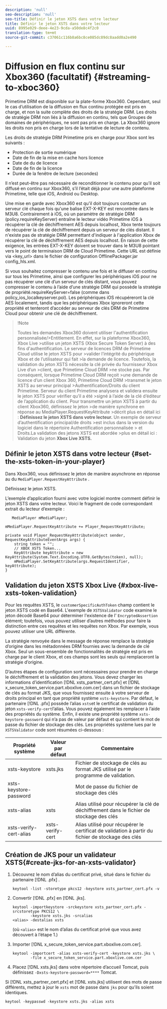```yaml
---
description: 'null'
seo-description: 'null'
seo-title: Définir le jeton XSTS dans votre lecteur
title: Définir le jeton XSTS dans votre lecteur
uuid: 8995e029-deee-4e23-9cda-a50de8c4f2c0
translation-type: tm+mt
source-git-commit: c37061c116b8a6bc8ce085dc89dc8aadd0a2e490

---
```



# Diffusion en flux continu sur Xbox360 (facultatif) {#streaming-to-xboc360}

Primetime DRM est disponible sur la plate-forme Xbox360. Cependant, seul le cas d’utilisation de la diffusion en flux continu protégée est pris en charge, et non la suite complète des droits de la stratégie DRM. Les droits de stratégie DRM non liés à la diffusion en continu, tels que Groupes de domaines de périphériques, ne sont pas pris en charge. La Xbox360 ignore les droits non pris en charge lors de la tentative de lecture de contenu.

Les droits de stratégie DRM Primetime pris en charge pour Xbox sont les suivants :
* Protection de sortie numérique
* Date de fin de la mise en cache hors licence
* Date de  du de licence
* Date de fin de la licence
* Durée de la fenêtre de lecture (secondes)

Il n’est peut-être pas nécessaire de reconditionner le contenu pour qu’il soit diffusé en continu sur Xbox360, s’il l’était déjà pour une autre plateforme Primetime, telle que iOS, Android ou Desktop.

Une mise en garde avec Xbox360 est qu&#39;il doit toujours contacter un serveur clé chaque fois qu&#39;une balise EXT-X-KEY est rencontrée dans le M3U8. Contrairement à iOS, où un paramètre de stratégie DRM (policy.requireKeyServer) entraîne le lecteur vidéo Primetime iOS à récupérer la clé de déchiffrement AES depuis localhost, Xbox tente toujours de récupérer la clé de déchiffrement depuis un serveur de clés distant. Il n&#39;existe pas de stratégie DRM permettant d&#39;indiquer à l&#39;application Xbox de récupérer la clé de déchiffrement AES depuis localhost. En raison de cette exigence, les entrées EXT-X-KEY doivent se trouver dans le M3U8 pointant vers le point de terminaison DRM de Cloud Primetime. Cette URL est définie via &lt;key_url> dans le fichier de configuration OfflinePackager.jar config_hls.xml.

Si vous souhaitez compresser le contenu une fois et le diffuser en continu sur tous les Primetime, ainsi que configurer les périphériques iOS pour ne pas récupérer une clé d’un serveur de clés distant, vous pouvez compresser le contenu à l’aide d’une stratégie DRM qui possède la stratégie de propriété.requireKeyServer=false (comme dans policy_ios_localkeyserver.pol). Les périphériques iOS récupéreront la clé AES localement, tandis que les périphériques Xbox ignoreront cette propriété et tenteront d’accéder au serveur de clés DRM de Primetime Cloud pour obtenir une clé de déchiffrement.

>!Note
>
>Toutes les demandes Xbox360 doivent utiliser l&#39;authentification personnalisée/>Entitlement. En effet, sur la plateforme Xbox360, Xbox Live >utilise un jeton XSTS (Xbox Secure Token Server) à des fins d&#39;authentification.
>Le serveur de licences DRM de Primetime Cloud utilise le jeton XSTS pour >valider l’intégrité du périphérique Xbox et de l’utilisateur qui fait >la demande de licence. Toutefois, la validation du jeton XSTS nécessite la clé privée du fournisseur Xbox Live d’un >client, que Primetime Cloud DRM >ne stocke pas. Par conséquent, lorsque Primetime Cloud DRM reçoit >une demande de licence d’un client Xbox 360, Primetime Cloud DRM >transmet le jeton XSTS au serveur principal >Authentification/Droits du client Primetime. Serveur du client Primetime
>analysera et validera ensuite le jeton XSTS pour vérifier qu’il a été >signé à l’aide de la clé d’éditeur de l’application du client.
>Pour transmettre un jeton XSTS à partir du client Xbox360, définissez le jeton >de manière synchrone en réponse au  MediaPlayer.RequestKeyAttribute >décrit plus en détail ici : **Définissez le jeton XSTS dans votre lecteur.** Un exemple de serveur d’authentification principal/de droits >est inclus dans la version du logiciel dans le répertoire Authentification personnalisée > et Droits.La validation des jetons XSTS est abordée >plus en détail ici : Validation du jeton **Xbox Live XSTS.**


## Définir le jeton XSTS dans votre lecteur {#set-the-xsts-token-in-your-player}

Dans Xbox360, vous définissez le jeton de manière asynchrone en réponse au  du `MediaPlayer.RequestKeyAttribute` .

Définissez le jeton XSTS.

L’exemple d’application fourni avec votre logiciel montre comment définir le jeton XSTS dans votre lecteur. Voici le fragment de code correspondant extrait du lecteur d’exemple :

```
   MediaPlayer mMediaPlayer;  
 
mMediaPlayer.RequestKeyAttribute += Player_RequestKeyAttribute;  
 
private void Player_RequestKeyAttribute(object sender, RequestKeyAttributeEventArgs args) {  
    string token = "";  
    // XBOX XSTS Token...  
    KeyAttribute keyAttribute = new KeyAttribute(System.Text.Encoding.UTF8.GetBytes(token), null);  
    mMediaPlayer.SetKeyAttribute(args.RequestIdentifier, keyAttribute);  
} 
```

## Validation du jeton XSTS Xbox Live {#xbox-live-xsts-token-validation}

Pour les requêtes XSTS, le `customerSpecificAuthToken` champ contient le jeton XSTS codé en Base64. L&#39;exemple de `XSTSValidator` code examine le jeton décodé Base64 pour déterminer l&#39;existence de l&#39; `EncryptedAssertion` élément; toutefois, vous pouvez utiliser d’autres méthodes pour faire la distinction entre ces requêtes et les requêtes non Xbox. Par exemple, vous pouvez utiliser une URL différente.

La stratégie renvoyée dans le message de réponse remplace la stratégie d’origine dans les métadonnées DRM fournies avec la demande de clé Xbox. Seul un sous-ensemble de fonctionnalités de stratégie est pris en charge par le client Xbox, et ces champs sont les seuls qui remplaceront la stratégie d’origine.

D’autres étapes de configuration sont nécessaires pour prendre en charge le déchiffrement et la validation des jetons. Vous devez charger les informations d’identification [!DNL xsts_partner_cert.pfx] et [!DNL x_secure_token_service.part.xboxlive.com.cer] dans un fichier de stockage de clés au format JKS, que vous fournissez ensuite à votre serveur de droits principal en tant que propriété système `xsts-keystore`. Par défaut, le partenaire [!DNL .pfx] possède l’alias `xsts`et le certificat de validation du jeton `xsts-verify-cert`l’alias. Vous pouvez également les remplacer à l’aide des propriétés du système. Enfin, il existe une propriété système `xsts-keystore-password` qui n’a pas de valeur par défaut et qui contient le mot de passe du fichier de stockage des clés. Les propriétés système lues par le `XSTSValidator` code sont résumées ci-dessous :

| Propriété système | Valeur par défaut | Commentaire |
|---|---|---|
| xsts-keystore | xsts.jks | Fichier de stockage de clés au format JKS utilisé par le programme de validation. |
| xsts-keystore-password |  | Mot de passe du fichier de stockage des clés |
| xsts-alias | xsts | Alias utilisé pour récupérer la clé de déchiffrement dans le fichier de stockage des clés |
| xsts-verify-cert-alias | xsts-verify-cert | Alias utilisé pour récupérer le certificat de validation à partir du fichier de stockage des clés |

## Création de JKS pour un validateur XSTS{#create-jks-for-an-xsts-validator}

1. Découvrez le nom d’alias du certificat privé, situé dans le fichier du partenaire [!DNL .pfx] .

   ```
   keytool -list -storetype pkcs12 -keystore xsts_partner_cert.pfx -v 
   ```

1. Convertir [!DNL .pfx] en [!DNL .jks].

   ```
   keytool -importkeystore -srckeystore xsts_partner_cert.pfx -srcstoretype PKCS12 \  
           -keystore xsts.jks -srcalias  
   <alias> -destalias xsts
   ```

   (où `<alias>` est le nom d’alias du certificat privé que vous avez découvert à l’étape 1.)
1. Importer [!DNL x_secure_token_service.part.xboxlive.com.cer].

   ```
   keytool -importcert -alias xsts-verify-cert -keystore xsts.jks \  
           -file x_secure_token_service.part.xboxlive.com.cer 
   ```

1. Placez [!DNL xsts.jks] dans votre répertoire d’accueil Tomcat, puis définissez `-Dxsts-keystore-password=****` Tomcat.

Si [!DNL xsts_partner_cert.pfx] et [!DNL xsts.jks] utilisent des mots de passe différents, mettez à jour le `xsts` mot de passe dans `jks` pour qu’ils soient identiques.

```
keytool -keypasswd -keystore xsts.jks -alias xsts 
```
